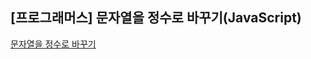 ## **\[프로그래머스\] 문자열을 정수로 바꾸기(JavaScript)**
[문자열을 정수로 바꾸기](https://school.programmers.co.kr/learn/courses/30/lessons/12925)